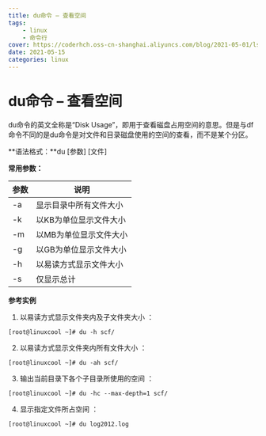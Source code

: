 ```yaml
---
title: du命令 – 查看空间
tags: 
    - linux
    - 命令行
cover: https://coderhch.oss-cn-shanghai.aliyuncs.com/blog/2021-05-01/ls%E5%92%8Ccd%E5%91%BD%E4%BB%A4/4.jpg
date: 2021-05-15
categories: linux
---
```

# du命令 – 查看空间

du命令的英文全称是“Disk Usage”，即用于查看磁盘占用空间的意思。但是与df命令不同的是du命令是对文件和目录磁盘使用的空间的查看，而不是某个分区。

**语法格式：**du [参数] [文件]

**常用参数：**﻿

| 参数 | 说明                   |
| ---- | ---------------------- |
| -a   | 显示目录中所有文件大小 |
| -k   | 以KB为单位显示文件大小 |
| -m   | 以MB为单位显示文件大小 |
| -g   | 以GB为单位显示文件大小 |
| -h   | 以易读方式显示文件大小 |
| -s   | 仅显示总计             |

**参考实例**﻿

1. 以易读方式显示文件夹内及子文件夹大小 ：

```shell
[root@linuxcool ~]# du -h scf/  
```

2. 以易读方式显示文件夹内所有文件大小 ：

```shell
[root@linuxcool ~]# du -ah scf/   
```

3. 输出当前目录下各个子目录所使用的空间 ：

```shell
[root@linuxcool ~]# du -hc --max-depth=1 scf/ 
```

4. 显示指定文件所占空间 ：

```sh
[root@linuxcool ~]# du log2012.log 
```

